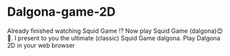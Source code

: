 # Dalgona-game-2D
Already finished watching Squid Game ⁉️ Now play Squid Game (dalgona)😊🦑. I present to you the ultimate (classic) Squid Game dalgona. Play Dalgona 2D in your web browser
